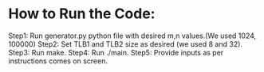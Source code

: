 How to Run the Code:
====================
Step1: Run generator.py python file with desired m,n values.(We used 1024, 100000)
Step2: Set TLB1 and TLB2 size as desired (we used 8 and 32).
Step3: Run make.
Step4: Run ./main.
Step5: Provide inputs as per instructions comes on screen.
